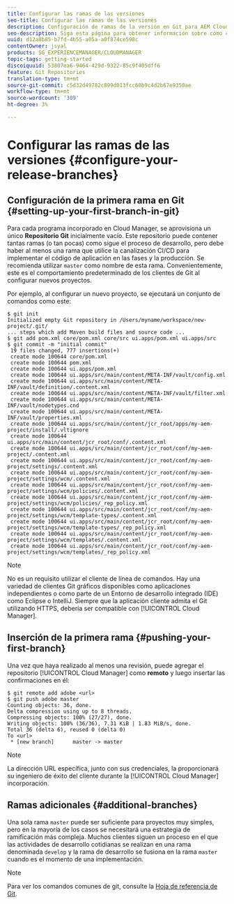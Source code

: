 ```yaml
---
title: Configurar las ramas de las versiones
seo-title: Configurar las ramas de las versiones
description: Configuración de ramas de la versión en Git para AEM Cloud Manager
seo-description: Siga esta página para obtener información sobre cómo configurar las ramas de lanzamiento en git.
uuid: d12a8b85-b7fd-4b55-a05a-a0f874ce598c
contentOwner: jsyal
products: SG_EXPERIENCEMANAGER/CLOUDMANAGER
topic-tags: getting-started
discoiquuid: 53807ea6-9464-429d-9322-85c9f405dff6
feature: Git Repositories
translation-type: tm+mt
source-git-commit: c5d32d49782c899d013fcc60b9c4d2b67e9350ae
workflow-type: tm+mt
source-wordcount: '309'
ht-degree: 3%

---
```



# Configurar las ramas de las versiones {#configure-your-release-branches}

## Configuración de la primera rama en Git {#setting-up-your-first-branch-in-git}

Para cada programa incorporado en Cloud Manager, se aprovisiona un único **Repositorio Git** inicialmente vacío. Este repositorio puede contener tantas ramas (o tan pocas) como sigue el proceso de desarrollo, pero debe haber al menos una rama que utilice la canalización CI/CD para implementar el código de aplicación en las fases y la producción. Se recomienda utilizar `master` como nombre de esta rama. Convenientemente, este es el comportamiento predeterminado de los clientes de Git al configurar nuevos proyectos.

Por ejemplo, al configurar un nuevo proyecto, se ejecutará un conjunto de comandos como este:

```shell
$ git init
Initialized empty Git repository in /Users/myname/workspace/new-project/.git/
... steps which add Maven build files and source code ...
$ git add pom.xml core/pom.xml core/src ui.apps/pom.xml ui.apps/src
$ git commit -m "initial commit"
 19 files changed, 777 insertions(+)
 create mode 100644 core/pom.xml
 create mode 100644 pom.xml
 create mode 100644 ui.apps/pom.xml
 create mode 100644 ui.apps/src/main/content/META-INF/vault/config.xml
 create mode 100644 ui.apps/src/main/content/META-INF/vault/definition/.content.xml
 create mode 100644 ui.apps/src/main/content/META-INF/vault/filter.xml
 create mode 100644 ui.apps/src/main/content/META-INF/vault/nodetypes.cnd
 create mode 100644 ui.apps/src/main/content/META-INF/vault/properties.xml
 create mode 100644 ui.apps/src/main/content/jcr_root/apps/my-aem-project/install/.vltignore
 create mode 100644 ui.apps/src/main/content/jcr_root/conf/.content.xml
 create mode 100644 ui.apps/src/main/content/jcr_root/conf/my-aem-project/.content.xml
 create mode 100644 ui.apps/src/main/content/jcr_root/conf/my-aem-project/settings/.content.xml
 create mode 100644 ui.apps/src/main/content/jcr_root/conf/my-aem-project/settings/wcm/.content.xml
 create mode 100644 ui.apps/src/main/content/jcr_root/conf/my-aem-project/settings/wcm/policies/.content.xml
 create mode 100644 ui.apps/src/main/content/jcr_root/conf/my-aem-project/settings/wcm/policies/_rep_policy.xml
 create mode 100644 ui.apps/src/main/content/jcr_root/conf/my-aem-project/settings/wcm/template-types/.content.xml
 create mode 100644 ui.apps/src/main/content/jcr_root/conf/my-aem-project/settings/wcm/template-types/_rep_policy.xml
 create mode 100644 ui.apps/src/main/content/jcr_root/conf/my-aem-project/settings/wcm/templates/.content.xml
 create mode 100644 ui.apps/src/main/content/jcr_root/conf/my-aem-project/settings/wcm/templates/_rep_policy.xml
```

>[!NOTE]
>
>No es un requisito utilizar el cliente de línea de comandos. Hay una variedad de clientes Git gráficos disponibles como aplicaciones independientes o como parte de un Entorno de desarrollo integrado (IDE) como Eclipse o IntelliJ. Siempre que la aplicación cliente admita el Git utilizando HTTPS, debería ser compatible con [!UICONTROL Cloud Manager].

## Inserción de la primera rama {#pushing-your-first-branch}

Una vez que haya realizado al menos una revisión, puede agregar el repositorio [!UICONTROL Cloud Manager] como **remoto** y luego insertar las confirmaciones en él:

```shell
$ git remote add adobe <url>
$ git push adobe master
Counting objects: 36, done.
Delta compression using up to 8 threads.
Compressing objects: 100% (27/27), done.
Writing objects: 100% (36/36), 7.31 KiB | 1.83 MiB/s, done.
Total 36 (delta 6), reused 0 (delta 0)
To <url>
 * [new branch]      master -> master
```

>[!NOTE]
>
>La dirección URL específica, junto con sus credenciales, la proporcionará su ingeniero de éxito del cliente durante la [!UICONTROL Cloud Manager] incorporación.

## Ramas adicionales {#additional-branches}

Una sola rama `master` puede ser suficiente para proyectos muy simples, pero en la mayoría de los casos se necesitará una estrategia de ramificación más compleja. Muchos clientes siguen un proceso en el que las actividades de desarrollo cotidianas se realizan en una rama denominada `develop` y la rama de desarrollo se fusiona en la rama `master` cuando es el momento de una implementación.

>[!NOTE]
>
>Para ver los comandos comunes de git, consulte la [Hoja de referencia de Git](https://github.github.com/training-kit/downloads/github-git-cheat-sheet).
